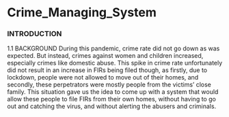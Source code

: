 # Crime_Managing_System

### INTRODUCTION

1.1 BACKGROUND
During this pandemic, crime rate did not go down as was expected. But instead, crimes against women and children increased, especially crimes like domestic abuse. This spike in crime rate unfortunately did not result in an increase in FIRs being filed though, as firstly, due to lockdown, people were not allowed to move out of their homes, and secondly, these perpetrators were mostly people from the victims’ close family. This situation gave us the idea to come up with a system that would allow these people to file FIRs from their own homes, without having to go out and catching the virus, and without alerting the abusers and criminals. 
